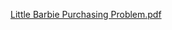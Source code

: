 [Little Barbie Purchasing Problem.pdf](https://github.com/user-attachments/files/18676834/Little.Barbie.Purchasing.Problem.pdf)
